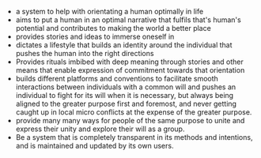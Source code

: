 - a system to help with orientating a human optimally in life
- aims to put a human in an optimal narrative that fulfils that's human's potential and contributes to making the world a better place
- provides stories and ideas to immerse oneself in
- dictates a lifestyle that builds an identity around the individual that pushes the human into the right directions
- Provides rituals imbibed with deep meaning through stories and other means that enable expression of commitment towards that orientation
- builds different platforms and conventions to facilitate smooth interactions between individuals with a common will and pushes an individual to fight for its will when it is necessary, but always being aligned to the greater purpose first and foremost, and never getting caught up in local micro conflicts at the expense of the greater purpose.
- provide many many ways for people of the same purpose to unite and express their unity and explore their will as a group.
- Be a system that is completely transparent in its methods and intentions, and is maintained and updated by its own users.